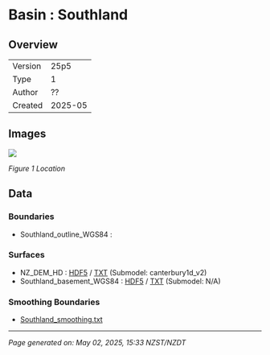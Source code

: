 # Basin : Southland

## Overview
|         |                     |
|---------|---------------------|
| Version | 25p5           |
| Type    | 1        |
| Author  | ??            |
| Created | 2025-05           |


## Images
![](../images/regional/Southland_basin_map.png)

*Figure 1 Location*


## Data
### Boundaries
- Southland_outline_WGS84 : 

### Surfaces
- NZ_DEM_HD : [HDF5](../../velocity_modelling/data/global/surface/NZ_DEM_HD.h5) / [TXT](../../velocity_modelling/data/global/surface/NZ_DEM_HD.in) (Submodel: canterbury1d_v2)
- Southland_basement_WGS84 : [HDF5](../../velocity_modelling/data/regional/Southland/Southland_basement_WGS84.h5) / [TXT](../../velocity_modelling/data/regional/Southland/Southland_basement_WGS84.in) (Submodel: N/A)

### Smoothing Boundaries
- [Southland_smoothing.txt](../../velocity_modelling/data/regional/Southland/Southland_smoothing.txt)

---
*Page generated on: May 02, 2025, 15:33 NZST/NZDT*
